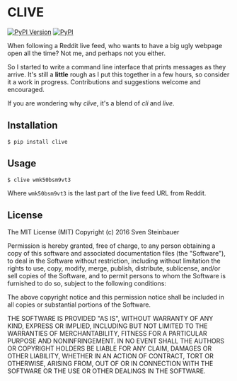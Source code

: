 CLIVE
=====

[![PyPI Version](https://img.shields.io/pypi/v/clive)](https://pypi.python.org/pypi/CLIve)
[![PyPI](https://img.shields.io/pypi/l/CLIve.svg)](https://pypi.python.org/pypi/CLIve)

When following a Reddit live feed, who wants to have a big ugly webpage open
all the time? Not me, and perhaps not you either.

So I started to write a command line interface that prints messages
as they arrive. It's still a **little** rough as I put this together in a few
hours, so consider it a work in progress. Contributions and suggestions
welcome and encouraged.

If you are wondering why *clive*, it's a  blend of *cli* and *live*.


Installation
------------

    $ pip install clive

Usage
-----

    $ clive wmk50bsm9vt3

Where `wmk50bsm9vt3` is the last part of the live feed URL from Reddit.

License
-------

The MIT License (MIT)
Copyright (c) 2016 Sven Steinbauer

Permission is hereby granted, free of charge, to any person obtaining a copy 
of this software and associated documentation files (the "Software"), to deal 
in the Software without restriction, including without limitation the rights 
to use, copy, modify, merge, publish, distribute, sublicense, and/or sell 
copies of the Software, and to permit persons to whom the Software is 
furnished to do so, subject to the following conditions:

The above copyright notice and this permission notice shall be included in all
copies or substantial portions of the Software.

THE SOFTWARE IS PROVIDED "AS IS", WITHOUT WARRANTY OF ANY KIND, EXPRESS OR
IMPLIED, INCLUDING BUT NOT LIMITED TO THE WARRANTIES OF MERCHANTABILITY, 
FITNESS FOR A PARTICULAR PURPOSE AND NONINFRINGEMENT. IN NO EVENT SHALL THE 
AUTHORS OR COPYRIGHT HOLDERS BE LIABLE FOR ANY CLAIM, DAMAGES OR OTHER 
LIABILITY, WHETHER IN AN ACTION OF CONTRACT, TORT OR OTHERWISE, ARISING FROM,
OUT OF OR IN CONNECTION WITH THE SOFTWARE OR THE USE OR OTHER DEALINGS IN THE 
SOFTWARE.


